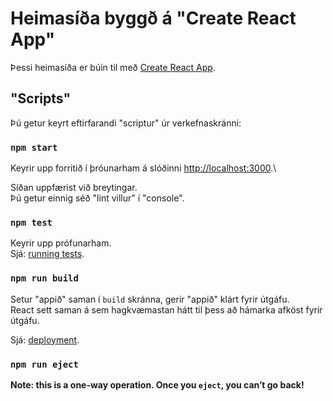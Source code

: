 # Heimasíða byggð á "Create React App"

Þessi heimasíða er búin til með [Create React App](https://github.com/facebook/create-react-app).


## "Scripts"

Þú getur keyrt eftirfarandi "scriptur" úr verkefnaskránni:

### `npm start`

Keyrir upp forritið í þróunarham á slóðinni [http://localhost:3000](http://localhost:3000).\

Síðan uppfærist við breytingar.\
Þú getur einnig séð "lint villur" í "console".

### `npm test`

Keyrir upp prófunarham.\
Sjá: [running tests](https://facebook.github.io/create-react-app/docs/running-tests).

### `npm run build`

Setur "appið" saman í `build` skránna, gerir "appið" klárt fyrir útgáfu.\
React sett saman á sem hagkvæmastan hátt til þess að hámarka afköst fyrir útgáfu.

Sjá: [deployment](https://facebook.github.io/create-react-app/docs/deployment).

### `npm run eject`

**Note: this is a one-way operation. Once you `eject`, you can’t go back!**
